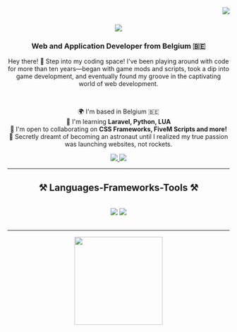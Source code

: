 <img align="right" src="https://visitor-badge.laobi.icu/badge?page_id=sSisiTech.sSisiTech" />

<h1 align="center">
    <img src="https://readme-typing-svg.herokuapp.com/?font=Tektur&size=35&center=true&vCenter=true&width=500&height=70&duration=4000&lines=Hey+There!+👋;+I'm+Sisi!;" />
</h1>

<h3 align="center">Web and Application Developer from Belgium 🇧🇪</h3>

<p align="center">Hey there! 👋 Step into my coding space! I've been playing around with code for more than ten years—began with game mods and scripts, took a dip into game development, and eventually found my groove in the captivating world of web development.</p>

<br/>


<div align="center">
 
 
🌍  I'm based in Belgium 🇧🇪 <br/>
🧠  I'm learning **Laravel, Python, LUA** <br/>
🤝  I'm open to collaborating on **CSS Frameworks, FiveM Scripts and more!** <br/>
🚀  Secretly dreamt of becoming an astronaut until I realized my true passion was launching websites, not rockets.

 </div>

 <div align="center"> 
  <a href="https://discord.com/users/justsisi">
    <img src="https://img.shields.io/badge/Discord-333333?style=for-the-badge&logo=discord&logoColor=midnight" />
  </a>
  <a href="https://www.youtube.com/@sisitech">
    <img src="https://img.shields.io/badge/Youtube-333333?style=for-the-badge&logo=youtube&logoColor=red" />
  </a>
</div>

 <hr/>

 <h2 align="center">⚒️ Languages-Frameworks-Tools ⚒️</h2>
<br/>
<div align="center">
    <img src="https://skillicons.dev/icons?i=cs,php,html,css,javascript,vscode,github,bootstrap,tailwind,c,cpp,lua" />
    <img src="https://skillicons.dev/icons?i=laravel,jquery,python,mysql,arduino,dotnet,linux" /><br>
</div>

<br/>
<hr/>

<div align="center">
<a href="https://www.buymeacoffee.com/sisidev"><img src="https://cdn.buymeacoffee.com/buttons/v2/default-yellow.png" width="200"/></a>
</div>

<br/>
